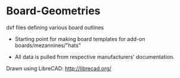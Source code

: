 # Board-Geometries
dxf files defining various board outlines

- Starting point for making board templates for add-on boards/mezannines/"hats"

- All data is pulled from respective manufacturers' documentation.  

Drawn using LibreCAD:  http://librecad.org/
